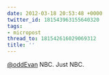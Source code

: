 ```yaml
---
date: 2012-03-18 20:53:48 +0000
twitter_id: 181543963155640320
tags:
- micropost
thread_to: 181542616029069312
title: ''
---
```


[@oddEvan](https://twitter.com/oddEvan) NBC. Just NBC.
